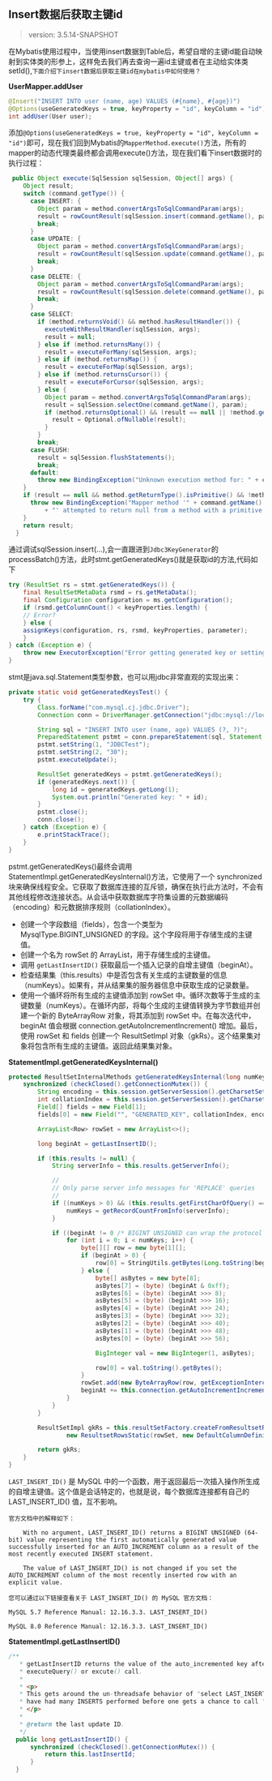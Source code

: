 ## Insert数据后获取主键id

>version: 3.5.14-SNAPSHOT

在Mybatis使用过程中，当使用insert数据到Table后，希望自增的主键id能自动映射到实体类的形参上，这样免去我们再去查询一遍id主键或者在主动给实体类setId(),`下面介绍下insert数据后获取主键id在mybatis中如何使用？`

**UserMapper.addUser**
```java
@Insert("INSERT INTO user (name, age) VALUES (#{name}, #{age})")
@Options(useGeneratedKeys = true, keyProperty = "id", keyColumn = "id")
int addUser(User user);
```

添加`@Options(useGeneratedKeys = true, keyProperty = "id", keyColumn = "id")`即可，现在我们回到Mybatis的`MapperMethod.execute()`方法，所有的mapper的动态代理类最终都会调用execute()方法，现在我们看下insert数据时的执行过程：
```java
 public Object execute(SqlSession sqlSession, Object[] args) {
    Object result;
    switch (command.getType()) {
      case INSERT: {
        Object param = method.convertArgsToSqlCommandParam(args);
        result = rowCountResult(sqlSession.insert(command.getName(), param));
        break;
      }
      case UPDATE: {
        Object param = method.convertArgsToSqlCommandParam(args);
        result = rowCountResult(sqlSession.update(command.getName(), param));
        break;
      }
      case DELETE: {
        Object param = method.convertArgsToSqlCommandParam(args);
        result = rowCountResult(sqlSession.delete(command.getName(), param));
        break;
      }
      case SELECT:
        if (method.returnsVoid() && method.hasResultHandler()) {
          executeWithResultHandler(sqlSession, args);
          result = null;
        } else if (method.returnsMany()) {
          result = executeForMany(sqlSession, args);
        } else if (method.returnsMap()) {
          result = executeForMap(sqlSession, args);
        } else if (method.returnsCursor()) {
          result = executeForCursor(sqlSession, args);
        } else {
          Object param = method.convertArgsToSqlCommandParam(args);
          result = sqlSession.selectOne(command.getName(), param);
          if (method.returnsOptional() && (result == null || !method.getReturnType().equals(result.getClass()))) {
            result = Optional.ofNullable(result);
          }
        }
        break;
      case FLUSH:
        result = sqlSession.flushStatements();
        break;
      default:
        throw new BindingException("Unknown execution method for: " + command.getName());
    }
    if (result == null && method.getReturnType().isPrimitive() && !method.returnsVoid()) {
      throw new BindingException("Mapper method '" + command.getName()
          + "' attempted to return null from a method with a primitive return type (" + method.getReturnType() + ").");
    }
    return result;
  }
```

通过调试sqlSession.insert(...),会一直跟进到`Jdbc3KeyGenerator`的processBatch()方法，此时stmt.getGeneratedKeys()就是获取id的方法,代码如下
```java
try (ResultSet rs = stmt.getGeneratedKeys()) {
    final ResultSetMetaData rsmd = rs.getMetaData();
    final Configuration configuration = ms.getConfiguration();
    if (rsmd.getColumnCount() < keyProperties.length) {
    // Error?
    } else {
    assignKeys(configuration, rs, rsmd, keyProperties, parameter);
    }
} catch (Exception e) {
    throw new ExecutorException("Error getting generated key or setting result to parameter object. Cause: " + e, e);
}
```

stmt是java.sql.Statement类型参数，也可以用jdbc非常直观的实现出来：  
```java
private static void getGeneratedKeysTest() {
    try {
        Class.forName("com.mysql.cj.jdbc.Driver");
        Connection conn = DriverManager.getConnection("jdbc:mysql://localhost:3306/yzhou_test", "root", "12345678");

        String sql = "INSERT INTO user (name, age) VALUES (?, ?)";
        PreparedStatement pstmt = conn.prepareStatement(sql, Statement.RETURN_GENERATED_KEYS);
        pstmt.setString(1, "JDBCTest");
        pstmt.setString(2, "30");
        pstmt.executeUpdate();

        ResultSet generatedKeys = pstmt.getGeneratedKeys();
        if (generatedKeys.next()) {
            long id = generatedKeys.getLong(1);
            System.out.println("Generated key: " + id);
        }
        pstmt.close();
        conn.close();
    } catch (Exception e) {
        e.printStackTrace();
    }
}
```

pstmt.getGeneratedKeys()最终会调用StatementImpl.getGeneratedKeysInternal()方法，它使用了一个 synchronized 块来确保线程安全。它获取了数据库连接的互斥锁，确保在执行此方法时，不会有其他线程修改连接状态。从会话中获取数据库字符集设置的元数据编码（encoding）和元数据排序规则（collationIndex）。    
* 创建一个字段数组（fields），包含一个类型为 MysqlType.BIGINT_UNSIGNED 的字段。这个字段将用于存储生成的主键值。
* 创建一个名为 rowSet 的 ArrayList<Row>，用于存储生成的主键值。
* 调用 `getLastInsertID()` 获取最后一个插入记录的自增主键值（beginAt）。
* 检查结果集（this.results）中是否包含有关生成的主键数量的信息（numKeys）。如果有，并从结果集的服务器信息中获取生成的记录数量。
* 使用一个循环将所有生成的主键值添加到 rowSet 中。循环次数等于生成的主键数量（numKeys）。在循环内部，将每个生成的主键值转换为字节数组并创建一个新的 ByteArrayRow 对象，将其添加到 rowSet 中。在每次迭代中，beginAt 值会根据 connection.getAutoIncrementIncrement() 增加。最后，使用 rowSet 和 fields 创建一个 ResultSetImpl 对象（gkRs）。这个结果集对象将包含所有生成的主键值。返回此结果集对象。

**StatementImpl.getGeneratedKeysInternal()**

```java
protected ResultSetInternalMethods getGeneratedKeysInternal(long numKeys) throws SQLException {
    synchronized (checkClosed().getConnectionMutex()) {
        String encoding = this.session.getServerSession().getCharsetSettings().getMetadataEncoding();
        int collationIndex = this.session.getServerSession().getCharsetSettings().getMetadataCollationIndex();
        Field[] fields = new Field[1];
        fields[0] = new Field("", "GENERATED_KEY", collationIndex, encoding, MysqlType.BIGINT_UNSIGNED, 20);

        ArrayList<Row> rowSet = new ArrayList<>();

        long beginAt = getLastInsertID();

        if (this.results != null) {
            String serverInfo = this.results.getServerInfo();

            //
            // Only parse server info messages for 'REPLACE' queries
            //
            if ((numKeys > 0) && (this.results.getFirstCharOfQuery() == 'R') && (serverInfo != null) && (serverInfo.length() > 0)) {
                numKeys = getRecordCountFromInfo(serverInfo);
            }

            if ((beginAt != 0 /* BIGINT UNSIGNED can wrap the protocol representation */) && (numKeys > 0)) {
                for (int i = 0; i < numKeys; i++) {
                    byte[][] row = new byte[1][];
                    if (beginAt > 0) {
                        row[0] = StringUtils.getBytes(Long.toString(beginAt));
                    } else {
                        byte[] asBytes = new byte[8];
                        asBytes[7] = (byte) (beginAt & 0xff);
                        asBytes[6] = (byte) (beginAt >>> 8);
                        asBytes[5] = (byte) (beginAt >>> 16);
                        asBytes[4] = (byte) (beginAt >>> 24);
                        asBytes[3] = (byte) (beginAt >>> 32);
                        asBytes[2] = (byte) (beginAt >>> 40);
                        asBytes[1] = (byte) (beginAt >>> 48);
                        asBytes[0] = (byte) (beginAt >>> 56);

                        BigInteger val = new BigInteger(1, asBytes);

                        row[0] = val.toString().getBytes();
                    }
                    rowSet.add(new ByteArrayRow(row, getExceptionInterceptor()));
                    beginAt += this.connection.getAutoIncrementIncrement();
                }
            }
        }

        ResultSetImpl gkRs = this.resultSetFactory.createFromResultsetRows(ResultSet.CONCUR_READ_ONLY, ResultSet.TYPE_SCROLL_INSENSITIVE,
                new ResultsetRowsStatic(rowSet, new DefaultColumnDefinition(fields)));

        return gkRs;
    }
}
```

`LAST_INSERT_ID()` 是 MySQL 中的一个函数，用于返回最后一次插入操作所生成的自增主键值。这个值是会话特定的，也就是说，每个数据库连接都有自己的 LAST_INSERT_ID() 值，互不影响。

```
官方文档中的解释如下：

    With no argument, LAST_INSERT_ID() returns a BIGINT UNSIGNED (64-bit) value representing the first automatically generated value successfully inserted for an AUTO_INCREMENT column as a result of the most recently executed INSERT statement.

    The value of LAST_INSERT_ID() is not changed if you set the AUTO_INCREMENT column of the most recently inserted row with an explicit value.

您可以通过以下链接查看关于 LAST_INSERT_ID() 的 MySQL 官方文档：

MySQL 5.7 Reference Manual: 12.16.3.3. LAST_INSERT_ID()

MySQL 8.0 Reference Manual: 12.16.3.3. LAST_INSERT_ID()

```


**StatementImpl.getLastInsertID()**

```java
/**
   * getLastInsertID returns the value of the auto_incremented key after an
   * executeQuery() or excute() call.
   * 
   * <p>
   * This gets around the un-threadsafe behavior of "select LAST_INSERT_ID()" which is tied to the Connection that created this Statement, and therefore could
   * have had many INSERTS performed before one gets a chance to call "select LAST_INSERT_ID()".
   * </p>
   * 
   * @return the last update ID.
   */
  public long getLastInsertID() {
      synchronized (checkClosed().getConnectionMutex()) {
          return this.lastInsertId;
      }
  }
```
